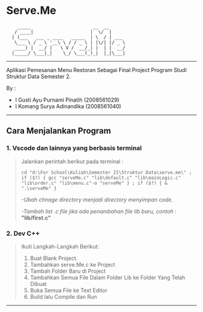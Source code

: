 # Serve.Me

```
    _____                       __  __               
   / ____|                     |  \/  |       
  | (___   ___ _ ____   _____  | \  / | ___   
   \___ \ / _ \ '__\ \ / / _ \ | |\/| |/ _ \  
   ____) |  __/ |   \ V /  __/_| |  | |  __/  
  |_____/ \___|_|    \_/ \___(_)_|  |_|\___| 
```

---

Aplikasi Pemesanan Menu Restoran Sebagai Final Project Program Studi Struktur Data Semester 2.

By :  
- I Gusti Ayu Purnami Pinatih (2008561029)
- I Komang Surya Adinandika (2008561040)

---

## **Cara Menjalankan Program**

### 1. Vscode dan lainnya yang berbasis terminal

>Jalankan perintah berikut pada terminal :
>
>```
>cd "d:\For School\Kuliah\Semester II\Struktur Data\serve.me\" ; if ($?) { gcc "serveMe.c" "lib\default.c" "lib\mainLogic.c" "lib\order.c" "lib\menu.c"-o "serveMe" } ; if ($?) { & ".\serveMe" }
>```
>
>*-Ubah chnage directory menjadi directory menyimpan code.*
>
>*-Tambah list .c file jika ada penambahan file lib baru, contoh :* **"lib/first.c"**  

### 2. Dev C++
>Ikuti Langkah-Langkah Berikut:
>
>1. Buat Blank Project.
>2. Tambahkan serve.Me.c ke Project
>3. Tambah Folder Baru di Project
>4. Tambahkan Semua File Dalam Folder Lib ke Folder Yang Telah Dibuat
>5. Buka Semua File ke Text Editor
>6. Build lalu Compile dan Run 

---